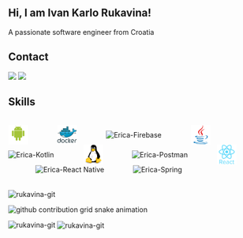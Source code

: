 ## Hi, I am Ivan Karlo Rukavina! 
A passionate software engineer from Croatia

## Contact
  <a href="https://www.linkedin.com/in/rukavina" target="_blank"><img src="https://img.shields.io/badge/-LinkedIn-%230077B5?style=for-the-badge&logo=linkedin&logoColor=white" target="_blank"></a> 
  <a href = "mailto: ivankarlo.rukavina@gmail.com"><img src="https://img.shields.io/badge/-Gmail-%23333?style=for-the-badge&logo=gmail&logoColor=white" target="_blank"></a>
 </br>


 ## Skills
<div style="display: inline_block"><br>
  <img height="40" align="center" alt="Erica-Android" height="30" width="40" src="https://raw.githubusercontent.com/devicons/devicon/master/icons/android/android-original-wordmark.svg">
  &nbsp;&nbsp;&nbsp;&nbsp;&nbsp;&nbsp;&nbsp;&nbsp;&nbsp;&nbsp;&nbsp;&nbsp;&nbsp;
  <img height="40" align="center" alt="Erica-Docker" height="30" width="40" src="https://raw.githubusercontent.com/devicons/devicon/master/icons/docker/docker-original-wordmark.svg">
  &nbsp;&nbsp;&nbsp;&nbsp;&nbsp;&nbsp;&nbsp;&nbsp;&nbsp;&nbsp;&nbsp;&nbsp;&nbsp;
  <img height="40" align="center" alt="Erica-Firebase" height="30" width="40" src="https://www.vectorlogo.zone/logos/firebase/firebase-icon.svg">
  &nbsp;&nbsp;&nbsp;&nbsp;&nbsp;&nbsp;&nbsp;&nbsp;&nbsp;&nbsp;&nbsp;&nbsp;&nbsp;
  <img height="40" align="center" alt="Erica-Java" height="30" width="40" src="https://raw.githubusercontent.com/devicons/devicon/master/icons/java/java-original.svg">
  &nbsp;&nbsp;&nbsp;&nbsp;&nbsp;&nbsp;&nbsp;&nbsp;&nbsp;&nbsp;&nbsp;&nbsp;&nbsp;
  <img height="40" align="center" alt="Erica-Kotlin" height="30" width="40" src="https://www.vectorlogo.zone/logos/kotlinlang/kotlinlang-icon.svg">
  &nbsp;&nbsp;&nbsp;&nbsp;&nbsp;&nbsp;&nbsp;&nbsp;&nbsp;&nbsp;&nbsp;&nbsp;&nbsp;
  <img height="40" align="center" alt="Erica-Linux" height="30" width="40" src="https://raw.githubusercontent.com/devicons/devicon/master/icons/linux/linux-original.svg">
  &nbsp;&nbsp;&nbsp;&nbsp;&nbsp;&nbsp;&nbsp;&nbsp;&nbsp;&nbsp;&nbsp;&nbsp;&nbsp;
  <img height="40" align="center" alt="Erica-Postman" height="30" width="40" src="https://www.vectorlogo.zone/logos/getpostman/getpostman-icon.svg">
  &nbsp;&nbsp;&nbsp;&nbsp;&nbsp;&nbsp;&nbsp;&nbsp;&nbsp;&nbsp;&nbsp;&nbsp;&nbsp;
  <img height="40" align="center" alt="Erica-React" height="30" width="40" src="https://raw.githubusercontent.com/devicons/devicon/master/icons/react/react-original-wordmark.svg">
  &nbsp;&nbsp;&nbsp;&nbsp;&nbsp;&nbsp;&nbsp;&nbsp;&nbsp;&nbsp;&nbsp;&nbsp;&nbsp;
  <img height="40" align="center" alt="Erica-React Native" height="30" width="40" src="https://reactnative.dev/img/header_logo.svg">
  &nbsp;&nbsp;&nbsp;&nbsp;&nbsp;&nbsp;&nbsp;&nbsp;&nbsp;&nbsp;&nbsp;&nbsp;&nbsp;
  <img height="40" align="center" alt="Erica-Spring" height="30" width="40" src="https://www.vectorlogo.zone/logos/springio/springio-icon.svg">
</div>
</br>


<p><img align="center" src="https://github-readme-streak-stats.herokuapp.com/?user=rukavina-git&" alt="rukavina-git" /></p>
  <picture>
  <source media="(prefers-color-scheme: dark)" srcset="https://raw.githubusercontent.com/rukavina-git/rukavina-git/output/github-contribution-grid-snake-dark.svg">
  <source media="(prefers-color-scheme: light)" srcset="https://raw.githubusercontent.com/rukavina-git/rukavina-git/output/github-contribution-grid-snake.svg">
  <img alt="github contribution grid snake animation" src="https://raw.githubusercontent.com/rukavina-git/rukavina-git/output/github-contribution-grid-snake.svg">
  </picture>
  


 


</br>

<p><img align="left" src="https://github-readme-stats.vercel.app/api/top-langs?username=rukavina-git&show_icons=true&locale=en&layout=compact" alt="rukavina-git" /></p>

<p>&nbsp;<img align="center" src="https://github-readme-stats.vercel.app/api?username=rukavina-git&show_icons=true&locale=en" alt="rukavina-git" /></p>

